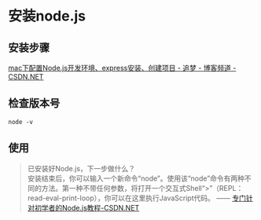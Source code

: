 # 安装node.js

## 安装步骤

[mac下配置Node.js开发环境、express安装、创建项目 - 追梦 - 博客频道 - CSDN.NET](http://blog.csdn.net/quanqinyang/article/details/50587284)

## 检查版本号

	node -v
	
## 使用
	
> 已安装好Node.js，下一步做什么？  
安装结束后，你可以输入一个新命令“node”。使用该“node”命令有两种不同的方法。第一种不带任何参数，将打开一个交互式Shell“>”（REPL： read-eval-print-loop），你可以在这里执行JavaScript代码。
—— [专门针对初学者的Node.js教程-CSDN.NET](http://www.csdn.net/article/2013-08-28/2816731-absolute-beginners-guide-to-nodejs)

	

